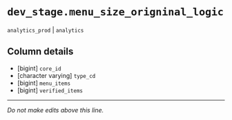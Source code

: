 # `dev_stage.menu_size_origninal_logic`
`analytics_prod` | `analytics`

## Column details
* [bigint]    `core_id`
* [character varying] `type_cd`
* [bigint]    `menu_items`
* [bigint]    `verified_items`

-------------------------------------------------------------------------------
*Do not make edits above this line.*
